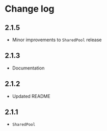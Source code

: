 # Change log

## 2.1.5

+ Minor improvements to `SharedPool` release

## 2.1.3

+ Documentation

## 2.1.2

+ Updated README

## 2.1.1

+ `SharedPool`
